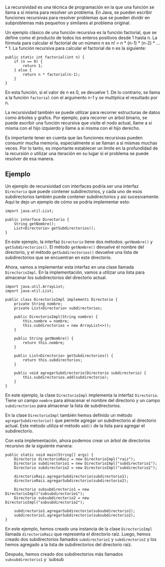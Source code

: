 
La recursividad es una técnica de programación en la que una función se llama a sí misma para resolver un problema. En Java, se pueden escribir funciones recursivas para resolver problemas que se pueden dividir en subproblemas más pequeños y similares al problema original.

Un ejemplo clásico de una función recursiva es la función factorial, que se define como el producto de todos los enteros positivos desde 1 hasta n. La fórmula para calcular el factorial de un número n es n! = n * (n-1) * (n-2) * ... * 1. La función recursiva para calcular el factorial de n es la siguiente:

```
public static int factorial(int n) {
    if (n == 0) {
        return 1;
    } else {
        return n * factorial(n-1);
    }
}
```

En esta función, si el valor de n es 0, se devuelve 1. De lo contrario, se llama a la función `factorial` con el argumento n-1 y se multiplica el resultado por n.

La recursividad también se puede utilizar para recorrer estructuras de datos como árboles y grafos. Por ejemplo, para recorrer un árbol binario, se puede escribir una función recursiva que visite el nodo actual, llame a sí misma con el hijo izquierdo y llame a sí misma con el hijo derecho.

Es importante tener en cuenta que las funciones recursivas pueden consumir mucha memoria, especialmente si se llaman a sí mismas muchas veces. Por lo tanto, es importante establecer un límite en la profundidad de la recursión o utilizar una iteración en su lugar si el problema se puede resolver de esa manera.

## Ejemplo


Un ejemplo de recursividad con interfaces podría ser una interfaz `Directorio` que puede contener subdirectorios, y cada uno de esos subdirectorios también puede contener subdirectorios y así sucesivamente. Aquí te dejo un ejemplo de cómo se podría implementar esto:

```
import java.util.List;

public interface Directorio {
    String getNombre();
    List<Directorio> getSubdirectorios();
}
```

En este ejemplo, la interfaz `Directorio` tiene dos métodos: `getNombre()` y `getSubdirectorios()`. El método `getNombre()` devuelve el nombre del directorio, y el método `getSubdirectorios()` devuelve una lista de subdirectorios que se encuentran en este directorio.

Ahora, vamos a implementar esta interfaz en una clase llamada `DirectorioImpl`. En la implementación, vamos a utilizar una lista para almacenar los subdirectorios del directorio actual.

```
import java.util.ArrayList;
import java.util.List;

public class DirectorioImpl implements Directorio {
    private String nombre;
    private List<Directorio> subdirectorios;

    public DirectorioImpl(String nombre) {
        this.nombre = nombre;
        this.subdirectorios = new ArrayList<>();
    }

    public String getNombre() {
        return this.nombre;
    }

    public List<Directorio> getSubdirectorios() {
        return this.subdirectorios;
    }

    public void agregarSubdirectorio(Directorio subdirectorio) {
        this.subdirectorios.add(subdirectorio);
    }
}
```

En este ejemplo, la clase `DirectorioImpl` implementa la interfaz `Directorio`. Tiene un campo `nombre` para almacenar el nombre del directorio y un campo `subdirectorios` para almacenar la lista de subdirectorios.

En la clase `DirectorioImpl` también hemos definido un método `agregarSubdirectorio()` que permite agregar un subdirectorio al directorio actual. Este método utiliza el método `add()` de la lista para agregar el subdirectorio.

Con esta implementación, ahora podemos crear un árbol de directorios recursivo de la siguiente manera:

```
public static void main(String[] args) {
    Directorio directorioRaiz = new DirectorioImpl("raiz");
    Directorio subdirectorio1 = new DirectorioImpl("subdirectorio1");
    Directorio subdirectorio2 = new DirectorioImpl("subdirectorio2");

    directorioRaiz.agregarSubdirectorio(subdirectorio1);
    directorioRaiz.agregarSubdirectorio(subdirectorio2);

    Directorio subsubdirectorio1 = new DirectorioImpl("subsubdirectorio1");
    Directorio subsubdirectorio2 = new DirectorioImpl("subsubdirectorio2");

    subdirectorio1.agregarSubdirectorio(subsubdirectorio1);
    subdirectorio1.agregarSubdirectorio(subsubdirectorio2);
}
```

En este ejemplo, hemos creado una instancia de la clase `DirectorioImpl` llamada `directorioRaiz` que representa el directorio raíz. Luego, hemos creado dos subdirectorios llamados `subdirectorio1` y `subdirectorio2` y los hemos agregado a la lista de subdirectorios del directorio raíz.

Después, hemos creado dos subdirectorios más llamados `subsubdirectorio1` y `subsub
